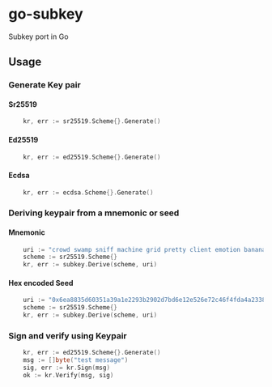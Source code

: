 # go-subkey
Subkey port in Go

## Usage

### Generate Key pair

#### Sr25519
```go
    kr, err := sr25519.Scheme{}.Generate()
```

#### Ed25519
```go
    kr, err := ed25519.Scheme{}.Generate()
```

#### Ecdsa
```go
    kr, err := ecdsa.Scheme{}.Generate()
```


### Deriving keypair from a mnemonic or seed

#### Mnemonic
```go
    uri := "crowd swamp sniff machine grid pretty client emotion banana cricket flush soap//foo//42///password"
    scheme := sr25519.Scheme{}
    kr, err := subkey.Derive(scheme, uri)
```

#### Hex encoded Seed
```go
    uri := "0x6ea8835d60351a39a1e2293b2902d7bd6e12e526e72c46f4fda4a233809c4379"
    scheme := sr25519.Scheme{}
    kr, err := subkey.Derive(scheme, uri)
```


### Sign and verify using Keypair
```go
    kr, err := ed25519.Scheme{}.Generate()
    msg := []byte("test message")
    sig, err := kr.Sign(msg)
    ok := kr.Verify(msg, sig)
```
